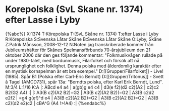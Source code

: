# Korepolska (SvL Skane nr. 1374) efter Lasse i Lyby

{%abc%}
X:1374
T:Körepolska
T:(SvL Skåne nr. 1374)
T:efter Lasse i Lyby
R:Körepolska
S:Svenska Låtar Skåne
B:Svenska Låtar Skåne
O:Lyby, Skåne
Z:Patrik Månsson, 2008-12-12
N:Noten jag transkriberade kommer från Jubileumshäfter för Skånes Spelmansförbunds 70-årsjubileum den 21 oktober 2006 där den ges följande kommentar: "Folkmusikvågen rullade på under 1980-talet, med bordunmusik, Filarfolket och försök att nå ursprunglighet och folklighet. Denna polska med ålderdomlig karaktär efter en mystisk kornspelman är ett bra exempel."
D:[[Grupper/Filarfolket]] - Live! (1985). Spår B1 (Polska efter Carl-Eric Berndt)
D:[[Grupper/Tritonus]] - Svett å Tagel (AMCD731), spår 13a: "Berndts polska, efter Karl Erik Berndt, Lund". 
M:3/4
L:1/16
K:A
|: ABcd e4 a4 | a(gb)g e4 c4 | d3(e f2)(d2 c2)(A2 | c2)c2 B2(G2 A4) :|
|: A3(B c2)(A2 B2)=G2 | A3(B c2)(A2 B2)(=G2 | A3)B c2d2 e2f2 | =g4 g(ef)^d e4 |
A3(B c2)(A2 B2)=G2 | A3(B c2)(A2 B2)=G2 | A3(B c2)(d2 e2)c2 | cBA^G (A4 !>!A4) :| 
{%endabc%}

